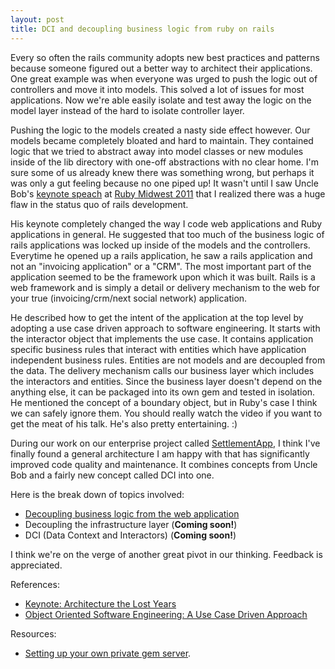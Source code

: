 ```yaml
---
layout: post
title: DCI and decoupling business logic from ruby on rails
---
```


Every so often the rails community adopts new best practices and patterns because someone figured out a better way to architect their applications. One great example was when everyone was urged to push the logic out of controllers and move it into models. This solved a lot of issues for most applications. Now we're able easily isolate and test away the logic on the model layer instead of the hard to isolate controller layer.

Pushing the logic to the models created a nasty side effect however. Our models became completely bloated and hard to maintain. They contained logic that we tried to abstract away into model classes or new modules inside of the lib directory with one-off abstractions with no clear home. I'm sure some of us already knew there was something wrong, but perhaps it was only a gut feeling because no one piped up! It wasn't until I saw Uncle Bob's [keynote speach](http://www.confreaks.com/videos/759-rubymidwest2011-keynote-architecture-the-lost-years) at [Ruby Midwest 2011](http://www.rubymidwest.com/) that I realized there was a huge flaw in the status quo of rails development.

His keynote completely changed the way I code web applications and Ruby applications in general. He suggested that too much of the business logic of rails applications was locked up inside of the models and the controllers. Everytime he opened up a rails application, he saw a rails application and not an "invoicing application" or a "CRM". The most important part of the application seemed to be the framework upon which it was built. Rails is a web framework and is simply a detail or delivery mechanism to the web for your true (invoicing/crm/next social network) application.

He described how to get the intent of the application at the top level by adopting a use case driven approach to software engineering. It starts with the interactor object that implements the use case. It contains application specific business rules that interact with entities which have application independent business rules. Entities are not models and are decoupled from the data. The delivery mechanism calls our business layer which includes the interactors and entities. Since the business layer doesn't depend on the anything else, it can be packaged into its own gem and tested in isolation. He mentioned the concept of a boundary object, but in Ruby's case I think we can safely ignore them. You should really watch the video if you want to get the meat of his talk. He's also pretty entertaining. :)

During our work on our enterprise project called [SettlementApp](http://settlementapp.com), I think I've finally found a general architecture I am happy with that has significantly improved code quality and maintenance. It combines concepts from Uncle Bob and a fairly new concept called DCI into one.

Here is the break down of topics involved:

* [Decoupling business logic from the web application](/2012/05/15/decoupling-business-logic-from-the-web-application.html)
* Decoupling the infrastructure layer (**Coming soon!**)
* DCI (Data Context and Interactors) (**Coming soon!**)

I think we're on the verge of another great pivot in our thinking. Feedback is appreciated.

References:

* [Keynote: Architecture the Lost Years](http://www.confreaks.com/videos/759-rubymidwest2011-keynote-architecture-the-lost-years)
* [Object Oriented Software Engineering: A Use Case Driven Approach](http://en.wikipedia.org/wiki/Object-oriented_software_engineering)

Resources: 
* [Setting up your own private gem server](/2012/05/14/private-gem-server-using-geminabox.html).